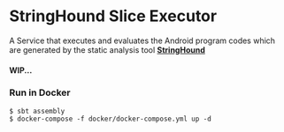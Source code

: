 # StringHound Slice Executor
A Service that executes and evaluates the Android program codes which are generated by the static analysis tool [**StringHound**](https://github.com/stg-tud/StringHound)


#### WIP...


### Run in Docker
```shell
$ sbt assembly
$ docker-compose -f docker/docker-compose.yml up -d
```


